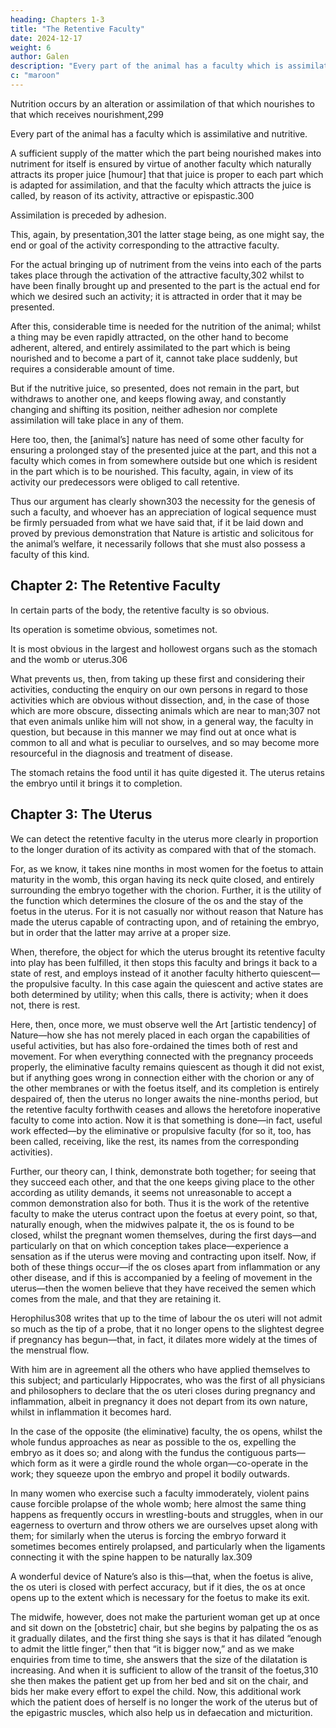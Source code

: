 ```yaml
---
heading: Chapters 1-3
title: "The Retentive Faculty"
date: 2024-12-17
weight: 6
author: Galen
description: "Every part of the animal has a faculty which is assimilative and nutritive"
c: "maroon"
---
```



Nutrition occurs by an alteration or assimilation of that which nourishes to that which receives nourishment,299 

 <!-- in view of its activity we call, in general terms, alterative, or, more specifically,  -->

Every part of the animal has a faculty which is assimilative and nutritive.

A sufficient supply of the matter which the part being nourished makes into nutriment for itself is ensured by virtue of another faculty which naturally attracts its proper juice [humour] that that juice is proper to each part which is adapted for assimilation, and that the faculty which attracts the juice is called, by reason of its activity, attractive or epispastic.300 

Assimilation is preceded by adhesion.

This, again, by presentation,301 the latter stage being, as one might say, the end or goal of the activity corresponding to the attractive faculty. 

For the actual bringing up of nutriment from the veins into each of the parts takes place through the activation of the attractive faculty,302 whilst to have been finally brought up and presented to the part is the actual end for which we desired such an activity; it is attracted in order that it may be presented. 

After this, considerable time is needed for the nutrition of the animal; whilst a thing may be even rapidly attracted, on the other hand to become adherent, altered, and entirely assimilated to the part which is being nourished and to become a part of it, cannot take place suddenly, but requires a considerable amount of time. 

But if the nutritive juice, so presented, does not remain in the part, but withdraws to another one, and keeps flowing away, and constantly changing and shifting its position, neither adhesion nor complete assimilation will take place in any of them.

Here too, then, the [animal’s] nature has need of some other faculty for ensuring a prolonged stay of the presented juice at the part, and this not a faculty which comes in from somewhere outside but one which is resident in the part which is to be nourished. This faculty, again, in view of its activity our predecessors were obliged to call retentive.

Thus our argument has clearly shown303 the necessity for the genesis of such a faculty, and whoever has an appreciation of logical sequence must be firmly persuaded from what we have said that, if it be laid down and proved by previous demonstration that Nature is artistic and solicitous for the animal’s welfare, it necessarily follows that she must also possess a faculty of this kind.



## Chapter 2: The Retentive Faculty

In certain parts of the body, the retentive faculty is so obvious.

Its operation is sometime obvious, sometimes not. 

It is most obvious in the largest and hollowest organs such as the stomach and the womb or uterus.306 

What prevents us, then, from taking up these first and considering their activities, conducting the enquiry on our own persons in regard to those activities which are obvious without dissection, and, in the case of those which are more obscure, dissecting animals which are near to man;307 not that even animals unlike him will not show, in a general way, the faculty in question, but because in this manner we may find out at once what is common to all and what is peculiar to ourselves, and so may become more resourceful in the diagnosis and treatment of disease.

The stomach retains the food until it has quite digested it. The uterus retains the embryo until it brings it to completion.

<!-- , but the time taken for the completion of the embryo is many times more than that for the digestion of food. -->

## Chapter 3: The Uterus

We can detect the retentive faculty in the uterus more clearly in proportion to the longer duration of its activity as compared with that of the stomach.

For, as we know, it takes nine months in most women for the foetus to attain maturity in the womb, this organ having its neck quite closed, and entirely surrounding the embryo together with the chorion. Further, it is the utility of the function which determines the closure of the os and the stay of the foetus in the uterus. For it is not casually nor without reason that Nature has made the uterus capable of contracting upon, and of retaining the embryo, but in order that the latter may arrive at a proper size. 

When, therefore, the object for which the uterus brought its retentive faculty into play has been fulfilled, it then stops this faculty and brings it back to a state of rest, and employs instead of it another faculty hitherto quiescent—the propulsive faculty. In this case again the quiescent and active states are both determined by utility; when this calls, there is activity; when it does not, there is rest.

Here, then, once more, we must observe well the Art [artistic tendency] of Nature—how she has not merely placed in each organ the capabilities of useful activities, but has also fore-ordained the times both of rest and movement. For when everything connected with the pregnancy proceeds properly, the eliminative faculty remains quiescent as though it did not exist, but if anything goes wrong in connection either with the chorion or any of the other membranes or with the foetus itself, and its completion is entirely despaired of, then the uterus no longer awaits the nine-months period, but the retentive faculty forthwith ceases and allows the heretofore inoperative faculty to come into action. Now it is that something is done—in fact, useful work effected—by the eliminative or propulsive faculty (for so it, too, has been called, receiving, like the rest, its names from the corresponding activities).

Further, our theory can, I think, demonstrate both together; for seeing that they succeed each other, and that the one keeps giving place to the other according as utility demands, it seems not unreasonable to accept a common demonstration also for both. Thus it is the work of the retentive faculty to make the uterus contract upon the foetus at every point, so that, naturally enough, when the midwives palpate it, the os is found to be closed, whilst the pregnant women themselves, during the first days—and particularly on that on which conception takes place—experience a sensation as if the uterus were moving and contracting upon itself. Now, if both of these things occur—if the os closes apart from inflammation or any other disease, and if this is accompanied by a feeling of movement in the uterus—then the women believe that they have received the semen which comes from the male, and that they are retaining it.


Herophilus308 writes that up to the time of labour the os uteri will not admit so much as the tip of a probe, that it no longer opens to the slightest degree if pregnancy has begun—that, in fact, it dilates more widely at the times of the menstrual flow.

With him are in agreement all the others who have applied themselves to this subject; and particularly Hippocrates, who was the first of all physicians and philosophers to declare that the os uteri closes during pregnancy and inflammation, albeit in pregnancy it does not depart from its own nature, whilst in inflammation it becomes hard.

In the case of the opposite (the eliminative) faculty, the os opens, whilst the whole fundus approaches as near as possible to the os, expelling the embryo as it does so; and along with the fundus the contiguous parts—which form as it were a girdle round the whole organ—co-operate in the work; they squeeze upon the embryo and propel it bodily outwards. 

In many women who exercise such a faculty immoderately, violent pains cause forcible prolapse of the whole womb; here almost the same thing happens as frequently occurs in wrestling-bouts and struggles, when in our eagerness to overturn and throw others we are ourselves upset along with them; for similarly when the uterus is forcing the embryo forward it sometimes becomes entirely prolapsed, and particularly when the ligaments connecting it with the spine happen to be naturally lax.309

A wonderful device of Nature’s also is this—that, when the foetus is alive, the os uteri is closed with perfect accuracy, but if it dies, the os at once opens up to the extent which is necessary for the foetus to make its exit. 

The midwife, however, does not make the parturient woman get up at once and sit down on the [obstetric] chair, but she begins by palpating the os as it gradually dilates, and the first thing she says is that it has dilated “enough to admit the little finger,” then that “it is bigger now,” and as we make enquiries from time to time, she answers that the size of the dilatation is increasing. And when it is sufficient to allow of the transit of the foetus,310 she then makes the patient get up from her bed and sit on the chair, and bids her make every effort to expel the child. Now, this additional work which the patient does of herself is no longer the work of the uterus but of the epigastric muscles, which also help us in defaecation and micturition.

